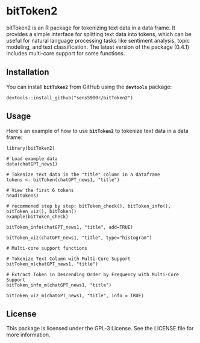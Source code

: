 # **bitToken2**

bitToken2 is an R package for tokenizing text data in a data frame. It provides a simple interface for splitting text data into tokens, which can be useful for natural language processing tasks like sentiment analysis, topic modeling, and text classification. The latest version of the package (0.4.1) includes multi-core support for some functions.

## **Installation**

You can install **`bitToken2`** from GitHub using the **`devtools`** package:

```{r}
devtools::install_github("sens5900r/bitToken2")
```

## **Usage**

Here's an example of how to use **`bitToken2`** to tokenize text data in a data frame:

```{r}
library(bitToken2)

# Load example data
data(chatGPT_news1)

# Tokenize text data in the "title" column in a dataframe
tokens <- bitToken(chatGPT_news1, "title")

# View the first 6 tokens
head(tokens)

# recommened step by step: bitToken_check(), bitToken_info(), bitToken_viz(), bitToken()
example(bitToken_check)

bitToken_info(chatGPT_news1, "title", add=TRUE)

bitToken_viz(chatGPT_news1, "title", type="histogram")

# Multi-core support functions

# Tokenize Text Column with Multi-Core Support
bitToken_m(chatGPT_news1, "title")

# Extract Token in Descending Order by Frequency with Multi-Core Support
bitToken_info_m(chatGPT_news1, "title")

bitToken_viz_m(chatGPT_news1, "title", info = TRUE)
```

## **License**

This package is licensed under the GPL-3 License. See the LICENSE file for more information.
